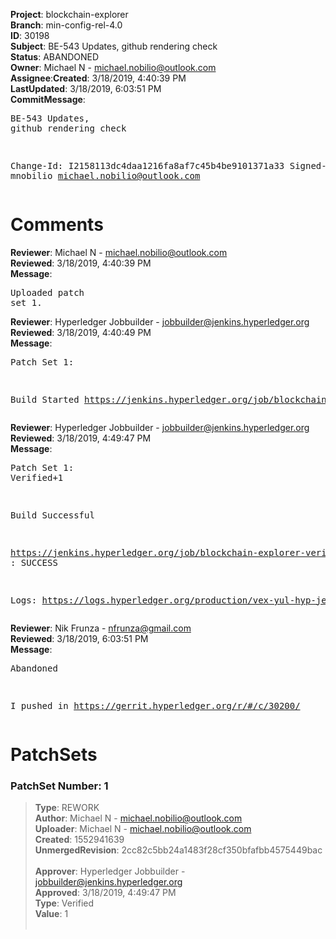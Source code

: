 <strong>Project</strong>: blockchain-explorer</br><strong>Branch</strong>: min-config-rel-4.0<br><strong>ID</strong>: 30198<br><strong>Subject</strong>: BE-543 Updates, github rendering check<br><strong>Status</strong>: ABANDONED<br><strong>Owner</strong>: Michael N - michael.nobilio@outlook.com<br><strong>Assignee</strong>:<strong>Created</strong>: 3/18/2019, 4:40:39 PM<br><strong>LastUpdated</strong>: 3/18/2019, 6:03:51 PM<br><strong>CommitMessage</strong>:<br><pre>BE-543 Updates, github rendering check

Change-Id: I2158113dc4daa1216fa8af7c45b4be9101371a33
Signed-off-by: mnobilio <michael.nobilio@outlook.com>
</pre><h1>Comments</h1><strong>Reviewer</strong>: Michael N - michael.nobilio@outlook.com<br><strong>Reviewed</strong>: 3/18/2019, 4:40:39 PM<br><strong>Message</strong>: <pre>Uploaded patch set 1.</pre><strong>Reviewer</strong>: Hyperledger Jobbuilder - jobbuilder@jenkins.hyperledger.org<br><strong>Reviewed</strong>: 3/18/2019, 4:40:49 PM<br><strong>Message</strong>: <pre>Patch Set 1:

Build Started https://jenkins.hyperledger.org/job/blockchain-explorer-verify-x86_64/66/</pre><strong>Reviewer</strong>: Hyperledger Jobbuilder - jobbuilder@jenkins.hyperledger.org<br><strong>Reviewed</strong>: 3/18/2019, 4:49:47 PM<br><strong>Message</strong>: <pre>Patch Set 1: Verified+1

Build Successful 

https://jenkins.hyperledger.org/job/blockchain-explorer-verify-x86_64/66/ : SUCCESS

Logs: https://logs.hyperledger.org/production/vex-yul-hyp-jenkins-3/blockchain-explorer-verify-x86_64/66</pre><strong>Reviewer</strong>: Nik Frunza - nfrunza@gmail.com<br><strong>Reviewed</strong>: 3/18/2019, 6:03:51 PM<br><strong>Message</strong>: <pre>Abandoned

I pushed in https://gerrit.hyperledger.org/r/#/c/30200/</pre><h1>PatchSets</h1><h3>PatchSet Number: 1</h3><blockquote><strong>Type</strong>: REWORK<br><strong>Author</strong>: Michael N - michael.nobilio@outlook.com<br><strong>Uploader</strong>: Michael N - michael.nobilio@outlook.com<br><strong>Created</strong>: 1552941639<br><strong>UnmergedRevision</strong>: 2cc82c5bb24a1483f28cf350bfafbb4575449bac<br><br><strong>Approver</strong>: Hyperledger Jobbuilder - jobbuilder@jenkins.hyperledger.org<br><strong>Approved</strong>: 3/18/2019, 4:49:47 PM<br><strong>Type</strong>: Verified<br><strong>Value</strong>: 1<br><br></blockquote>